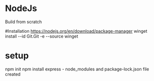 # NodeJs
Build from scratch

#Installation
https://nodejs.org/en/download/package-manager
winget install --id Git.Git -e --source winget

# setup
npm init
npm install express - node_modules and package-lock.json file created



